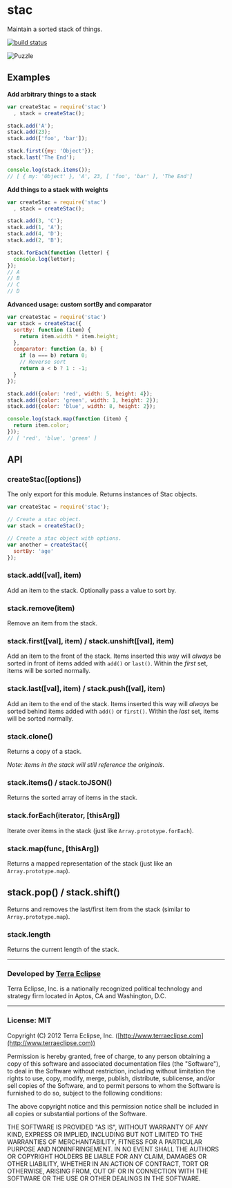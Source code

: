 stac
====

Maintain a sorted stack of things.

[![build status](https://secure.travis-ci.org/cpsubrian/node-stac.png)](http://travis-ci.org/cpsubrian/node-stac)

![Puzzle](http://www.stageslearning.com/files/free-resources/blog_images/ring%20stack.jpg)


Examples
--------

**Add arbitrary things to a stack**
```js
var createStac = require('stac')
  , stack = createStac();

stack.add('A');
stack.add(23);
stack.add(['foo', 'bar']);

stack.first({my: 'Object'});
stack.last('The End');

console.log(stack.items());
// [ { my: 'Object' }, 'A', 23, [ 'foo', 'bar' ], 'The End']
```


**Add things to a stack with weights**
```js
var createStac = require('stac')
  , stack = createStac();

stack.add(3, 'C');
stack.add(1, 'A');
stack.add(4, 'D');
stack.add(2, 'B');

stack.forEach(function (letter) {
  console.log(letter);
});
// A
// B
// C
// D
```

**Advanced usage: custom sortBy and comparator**
```js
var createStac = require('stac')
var stack = createStac({
  sortBy: function (item) {
    return item.width * item.height;
  },
  comparator: function (a, b) {
    if (a === b) return 0;
    // Reverse sort
    return a < b ? 1 : -1;
  }
});

stack.add({color: 'red', width: 5, height: 4});
stack.add({color: 'green', width: 1, height: 2});
stack.add({color: 'blue', width: 8, height: 2});

console.log(stack.map(function (item) {
  return item.color;
}));
// [ 'red', 'blue', 'green' ]
```

API
---

### createStac([options])

The only export for this module. Returns instances of Stac objects.

```js
var createStac = require('stac');

// Create a stac object.
var stack = createStac();

// Create a stac object with options.
var another = createStac({
  sortBy: 'age'
});
```

### stack.add([val], item)

Add an item to the stack. Optionally pass a value to sort by.

### stack.remove(item)

Remove an item from the stack.

### stack.first([val], item) / stack.unshift([val], item)

Add an item to the front of the stack. Items inserted this way will *always* be sorted
in front of items added with `add()` or `last()`. Within the *first* set, items
will be sorted normally.

### stack.last([val], item) / stack.push([val], item)

Add an item to the end of the stack. Items inserted this way will *always* be
sorted behind items added with `add()` or `first()`. Within the *last* set, items
will be sorted normally.

### stack.clone()

Returns a copy of a stack.

*Note: items in the stack will still reference the originals.*

### stack.items() / stack.toJSON()

Returns the sorted array of items in the stack.

### stack.forEach(iterator, [thisArg])

Iterate over items in the stack (just like `Array.prototype.forEach`).

### stack.map(func, [thisArg])

Returns a mapped representation of the stack (just like an `Array.prototype.map`).

## stack.pop() / stack.shift()

Returns and removes the last/first item from the stack (similar to `Array.prototype.map`).

### stack.length

Returns the current length of the stack.


- - -

### Developed by [Terra Eclipse](http://www.terraeclipse.com)
Terra Eclipse, Inc. is a nationally recognized political technology and
strategy firm located in Aptos, CA and Washington, D.C.

- - -

### License: MIT
Copyright (C) 2012 Terra Eclipse, Inc. ([http://www.terraeclipse.com](http://www.terraeclipse.com))

Permission is hereby granted, free of charge, to any person obtaining a copy
of this software and associated documentation files (the &quot;Software&quot;), to deal
in the Software without restriction, including without limitation the rights
to use, copy, modify, merge, publish, distribute, sublicense, and/or sell
copies of the Software, and to permit persons to whom the Software is furnished
to do so, subject to the following conditions:

The above copyright notice and this permission notice shall be included in
all copies or substantial portions of the Software.

THE SOFTWARE IS PROVIDED &quot;AS IS&quot;, WITHOUT WARRANTY OF ANY KIND, EXPRESS OR
IMPLIED, INCLUDING BUT NOT LIMITED TO THE WARRANTIES OF MERCHANTABILITY,
FITNESS FOR A PARTICULAR PURPOSE AND NONINFRINGEMENT. IN NO EVENT SHALL THE
AUTHORS OR COPYRIGHT HOLDERS BE LIABLE FOR ANY CLAIM, DAMAGES OR OTHER
LIABILITY, WHETHER IN AN ACTION OF CONTRACT, TORT OR OTHERWISE, ARISING FROM,
OUT OF OR IN CONNECTION WITH THE SOFTWARE OR THE USE OR OTHER DEALINGS IN THE
SOFTWARE.
